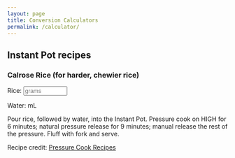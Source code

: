 ```yaml
---
layout: page
title: Conversion Calculators
permalink: /calculator/
---
```


## Instant Pot recipes

### Calrose Rice (for harder, chewier rice)

<script>
function CalroseCalcHard(valNum) {
  document.getElementById("outputWater").innerHTML=Math.round(valNum * 250 / 235);
}
</script>



Rice: <input id="inputCalrose" type="number" style="width: 100px;" placeholder="grams" oninput="CalroseCalcHard(this.value)" onchange="CalroseCalcHard(this.value)">

Water: <span id="outputWater"></span> mL

Pour rice, followed by water, into the Instant Pot. Pressure cook on HIGH for 6 minutes; natural pressure release for 9 minutes; manual release the rest of the pressure. Fluff with fork and serve.

Recipe credit: [Pressure Cook Recipes](https://www.pressurecookrecipes.com/instant-pot-calrose-rice/#exp)
